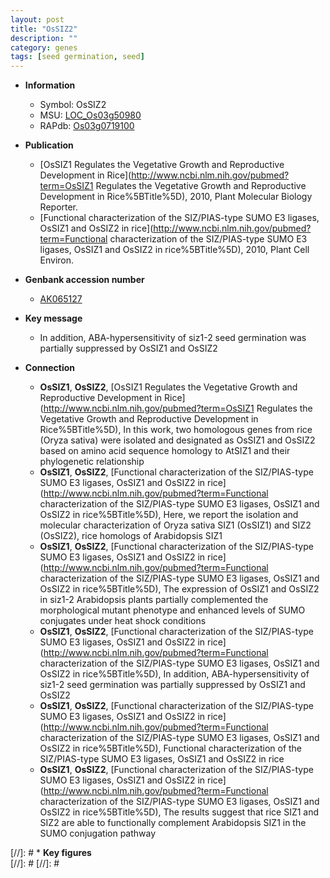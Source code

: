 ```yaml
---
layout: post
title: "OsSIZ2"
description: ""
category: genes
tags: [seed germination, seed]
---
```


* **Information**  
    + Symbol: OsSIZ2  
    + MSU: [LOC_Os03g50980](http://rice.plantbiology.msu.edu/cgi-bin/ORF_infopage.cgi?orf=LOC_Os03g50980)  
    + RAPdb: [Os03g0719100](http://rapdb.dna.affrc.go.jp/viewer/gbrowse_details/irgsp1?name=Os03g0719100)  

* **Publication**  
    + [OsSIZ1 Regulates the Vegetative Growth and Reproductive Development in Rice](http://www.ncbi.nlm.nih.gov/pubmed?term=OsSIZ1 Regulates the Vegetative Growth and Reproductive Development in Rice%5BTitle%5D), 2010, Plant Molecular Biology Reporter.
    + [Functional characterization of the SIZ/PIAS-type SUMO E3 ligases, OsSIZ1 and OsSIZ2 in rice](http://www.ncbi.nlm.nih.gov/pubmed?term=Functional characterization of the SIZ/PIAS-type SUMO E3 ligases, OsSIZ1 and OsSIZ2 in rice%5BTitle%5D), 2010, Plant Cell Environ.

* **Genbank accession number**  
    + [AK065127](http://www.ncbi.nlm.nih.gov/nuccore/AK065127)

* **Key message**  
    + In addition, ABA-hypersensitivity of siz1-2 seed germination was partially suppressed by OsSIZ1 and OsSIZ2

* **Connection**  
    + __OsSIZ1__, __OsSIZ2__, [OsSIZ1 Regulates the Vegetative Growth and Reproductive Development in Rice](http://www.ncbi.nlm.nih.gov/pubmed?term=OsSIZ1 Regulates the Vegetative Growth and Reproductive Development in Rice%5BTitle%5D), In this work, two homologous genes from rice (Oryza sativa) were isolated and designated as OsSIZ1 and OsSIZ2 based on amino acid sequence homology to AtSIZ1 and their phylogenetic relationship
    + __OsSIZ1__, __OsSIZ2__, [Functional characterization of the SIZ/PIAS-type SUMO E3 ligases, OsSIZ1 and OsSIZ2 in rice](http://www.ncbi.nlm.nih.gov/pubmed?term=Functional characterization of the SIZ/PIAS-type SUMO E3 ligases, OsSIZ1 and OsSIZ2 in rice%5BTitle%5D), Here, we report the isolation and molecular characterization of Oryza sativa SIZ1 (OsSIZ1) and SIZ2 (OsSIZ2), rice homologs of Arabidopsis SIZ1
    + __OsSIZ1__, __OsSIZ2__, [Functional characterization of the SIZ/PIAS-type SUMO E3 ligases, OsSIZ1 and OsSIZ2 in rice](http://www.ncbi.nlm.nih.gov/pubmed?term=Functional characterization of the SIZ/PIAS-type SUMO E3 ligases, OsSIZ1 and OsSIZ2 in rice%5BTitle%5D), The expression of OsSIZ1 and OsSIZ2 in siz1-2 Arabidopsis plants partially complemented the morphological mutant phenotype and enhanced levels of SUMO conjugates under heat shock conditions
    + __OsSIZ1__, __OsSIZ2__, [Functional characterization of the SIZ/PIAS-type SUMO E3 ligases, OsSIZ1 and OsSIZ2 in rice](http://www.ncbi.nlm.nih.gov/pubmed?term=Functional characterization of the SIZ/PIAS-type SUMO E3 ligases, OsSIZ1 and OsSIZ2 in rice%5BTitle%5D), In addition, ABA-hypersensitivity of siz1-2 seed germination was partially suppressed by OsSIZ1 and OsSIZ2
    + __OsSIZ1__, __OsSIZ2__, [Functional characterization of the SIZ/PIAS-type SUMO E3 ligases, OsSIZ1 and OsSIZ2 in rice](http://www.ncbi.nlm.nih.gov/pubmed?term=Functional characterization of the SIZ/PIAS-type SUMO E3 ligases, OsSIZ1 and OsSIZ2 in rice%5BTitle%5D), Functional characterization of the SIZ/PIAS-type SUMO E3 ligases, OsSIZ1 and OsSIZ2 in rice
    + __OsSIZ1__, __OsSIZ2__, [Functional characterization of the SIZ/PIAS-type SUMO E3 ligases, OsSIZ1 and OsSIZ2 in rice](http://www.ncbi.nlm.nih.gov/pubmed?term=Functional characterization of the SIZ/PIAS-type SUMO E3 ligases, OsSIZ1 and OsSIZ2 in rice%5BTitle%5D), The results suggest that rice SIZ1 and SIZ2 are able to functionally complement Arabidopsis SIZ1 in the SUMO conjugation pathway

[//]: # * **Key figures**  
[//]: # 
[//]: # 
